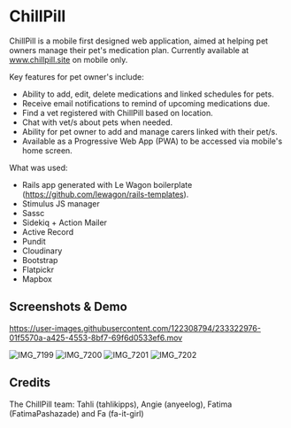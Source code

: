 # ChillPill

ChillPill is a mobile first designed web application, aimed at helping pet owners manage their pet's medication plan. Currently available at www.chillpill.site on mobile only.

Key features for pet owner's include:
- Ability to add, edit, delete medications and linked schedules for pets.
- Receive email notifications to remind of upcoming medications due.
- Find a vet registered with ChillPill based on location.
- Chat with vet/s about pets when needed.
- Ability for pet owner to add and manage carers linked with their pet/s.
- Available as a Progressive Web App (PWA) to be accessed via mobile's home screen.

What was used:
- Rails app generated with Le Wagon boilerplate (https://github.com/lewagon/rails-templates).
- Stimulus JS manager
- Sassc 
- Sidekiq + Action Mailer 
- Active Record
- Pundit
- Cloudinary
- Bootstrap
- Flatpickr
- Mapbox

## Screenshots & Demo


https://user-images.githubusercontent.com/122308794/233322976-01f5570a-a425-4553-8bf7-69f6d0533ef6.mov


![IMG_7199](https://user-images.githubusercontent.com/122308794/233322897-7fad22b6-25a7-42a6-9a7c-470073de2912.PNG)
![IMG_7200](https://user-images.githubusercontent.com/122308794/233321788-8b71092b-caac-484c-a2ec-d045b1dfa645.PNG)
![IMG_7201](https://user-images.githubusercontent.com/122308794/233321816-c3f35ecf-de66-4659-9d3c-ec848d1dc86c.PNG)
![IMG_7202](https://user-images.githubusercontent.com/122308794/233321840-8f35070f-43fd-44a0-93ab-1e8d1659f284.PNG)

## Credits
The ChillPill team: Tahli (tahlikipps), Angie (anyeelog), Fatima (FatimaPashazade) and Fa (fa-it-girl)
